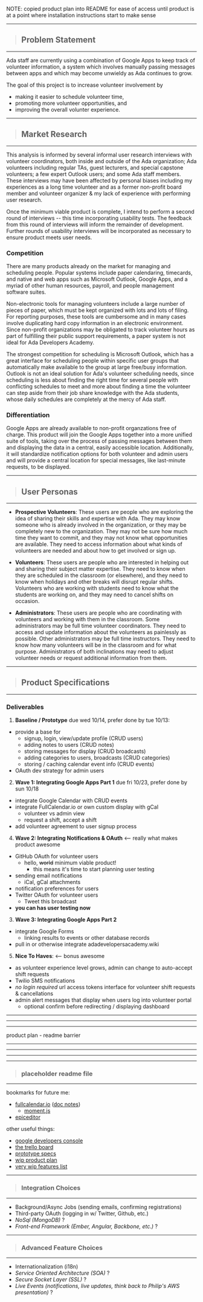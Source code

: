 NOTE: copied product plan into README for ease of access until product is at a point where installation instructions start to make sense

- - -
> ## Problem Statement
- - -

Ada staff are currently using a combination of Google Apps to keep track of volunteer information, a system which involves manually passing messages between apps and which may become unwieldy as Ada continues to grow.

The goal of this project is to increase volunteer involvement by
- making it easier to schedule volunteer time,
- promoting more volunteer opportunities, and
- improving the overall volunter experience.

- - -
> ## Market Research
- - -

This analysis is informed by several informal user research interviews with volunteer coordinators, both inside and outside of the Ada organization; Ada volunteers including regular TAs, guest lecturers, and special capstone volunteers; a few expert Outlook users; and some Ada staff members. These interviews may have been affected by personal biases including my experiences as a long time volunteer and as a former non-profit board member and volunteer organizer & my lack of experience with performing user research.

Once the minimum viable product is complete, I intend to perform a second round of interviews -- this time incorporating usability tests. The feedback from this round of interviews will inform the remainder of development. Further rounds of usability interviews will be incorporated as necessary to ensure product meets user needs.


### Competition

There are many products already on the market for managing and scheduling people. Popular systems include paper calendaring, timecards, and native and web apps such as Microsoft Outlook, Google Apps, and a myriad of other human resources, payroll, and people management software suites.

Non-electronic tools for managing volunteers include a large number of pieces of paper, which must be kept organized with lots and lots of filing. For reporting purposes, these tools are cumbersome and in many cases involve duplicating hard copy information in an electronic environment. Since non-profit organizations may be obligated to track volunteer hours as part of fulfilling their public support requirements, a paper system is not ideal for Ada Developers Academy.

The strongest competition for scheduling is Microsoft Outlook, which has a great interface for scheduling people within specific user groups that automatically make available to the group at large free/busy information. Outlook is not an ideal solution for Ada's volunteer scheduling needs, since scheduling is less about finding the right time for several people with conflicting schedules to meet and more about finding a time the volunteer can step aside from their job share knowledge with the Ada students, whose daily schedules are completely at the mercy of Ada staff.

### Differentiation

Google Apps are already available to non-profit organzations free of charge. This product will join the Google Apps together into a more unified suite of tools, taking over the process of passing messages between them and displaying the data in a central, easily accessible location. Additionally, it will standardize notification options for both volunteer and admin users and will provide a central location for special messages, like last-minute requests, to be displayed.


- - -
> ## User Personas
- - -


- __Prospective Volunteers__:
  These users are people who are exploring the idea of sharing their skills and expertise with Ada. They may know someone who is already involved in the organization, or they may be completely new to the organization. They may not be sure how much time they want to commit, and they may not know what opportunities are available. They need to access information about what kinds of volunteers are needed and about how to get involved or sign up.

- __Volunteers__:
  These users are people who are interested in helping out and sharing their subject matter expertise. They need to know when they are scheduled in the classroom (or elsewhere), and they need to know when holidays and other breaks will disrupt regular shifts. Volunteers who are working with students need to know what the students are working on, and they may need to cancel shifts on occasion.

- __Administrators__:
  These users are people who are coordinating with volunteers and working with them in the classroom. Some administrators may be full time volunteer coordinators. They need to access and update information about the volunteers as painlessly as possible. Other administrators may be full time instructors. They need to know how many volunteers will be in the classroom and for what purpose. Administrators of both inclinations may need to adjust volunteer needs or request additional information from them.

<!------------------------------------------------------------------------------
See also the user stories on [this project's Trello board](#).
------------------------------------------------------------------------------->

- - -
> ## Product Specifications
- - -

### Deliverables

1. __Baseline / Prototype__ due wed 10/14, prefer done by tue 10/13:
  - provide a base for
    - signup, login, view/update profile (CRUD users)
    - adding notes to users (CRUD notes)
    - storing messages for display (CRUD broadcasts)
    - adding categories to users, broadcasts (CRUD categories)
    - storing / caching calendar event info (CRUD events)
  - OAuth dev strategy for admin users


2. __Wave 1: Integrating Google Apps Part 1__ due fri 10/23, prefer done by sun 10/18
  - integrate Google Calendar with CRUD events
  - integrate FullCalendar.io or own custom display with gCal
    - volunteer vs admin view
    - request a shift, accept a shift
  - add volunteer agreement to user signup process


4. __Wave 2: Integrating Notifications & OAuth__ <-- really what makes product awesome
  - GitHub OAuth for volunteer users
    - hello, ~~world~~ minimum viable product!
      - this means it's time to start planning user testing
  - sending email notifications
    - iCal, gCal attachments
  - notification preferences for users
  - Twitter OAuth for volunteer users
    - Tweet this broadcast
  - __you can has user testing now__


3. __Wave 3: Integrating Google Apps Part 2__
  - integrate Google Forms
    - linking results to events or other database records
  - pull in or otherwise integrate adadevelopersacademy.wiki


5. __Nice To Haves__: <-- bonus awesome
  - as volunteer experience level grows, admin can change to auto-accept shift requests
  - Twilio SMS notifications
  - _no login required_ url access tokens interface for volunteer shift requests & cancellations
  - admin alert messages that display when users log into volunteer portal
    - optional confirm before redirecting / displaying dashboard

- - -
- - -
- - -
product plan - readme barrier
- - -
- - -
- - -

- - -
> ### placeholder readme file
- - -

bookmarks for future me:
- [fullcalendar.io](http://fullcalendar.io) ([doc notes](notes/fullcalendar_notes.md))
  - [moment.js](http://momentjs.com/docs/)
- [epiceditor](http://oscargodson.github.io/EpicEditor)

other useful things:
- [google developers console](https://console.developers.google.com/)
- [the trello board](https://trello.com/b/ZLYgc2TU/jari-capstone)
- [prototype specs](https://docs.google.com/document/d/1mQprIVP-J1y6J8KxXg7lsn4uuogzb7og-dW1_j4l9sg/edit?usp=sharing)
- [wip product plan](notes/product_plan.md)
- [very wip features list](notes/features.md)

<!--

- - -
> ### Setup / Installation
- - -

This project is not yet far enough along to allow for installation.

- - -
> ### Dependencies
- - -

-->

- - -
> ### Integration Choices
- - -

- Background/Async Jobs (sending emails, confirming registrations)
- Third-party OAuth (logging in w/ Twitter, Github, etc.)
- _NoSql (MongoDB)_ ?
- _Front-end Framework (Ember, Angular, Backbone, etc.)_ ?

- - -
> ### Advanced Feature Choices
- - -

- Internationalization (i18n)
- _Service Oriented Architecture (SOA)_ ?
- _Secure Socket Layer (SSL)_ ?
- _Live Events (notifications, live updates, think back to Philip's AWS presentation)_ ?
